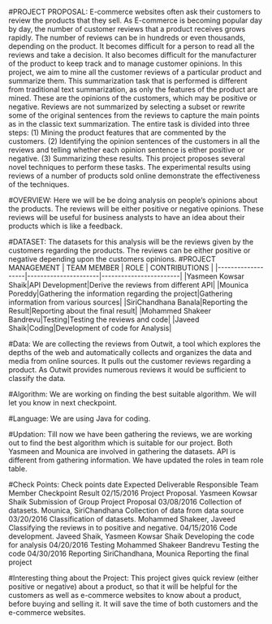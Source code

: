 #PROJECT PROPOSAL:
E-commerce websites often ask their customers to review the products that they sell. As E-commerce is becoming popular day by day, the number of customer reviews that a product receives grows rapidly. The number of reviews can be in hundreds or even thousands, depending on the product. It becomes difficult for a person to read all the reviews and take a decision. It also becomes difficult for the manufacturer of the product to keep track and to manage customer opinions. In this project, we aim to mine all the customer reviews of a particular product and summarize them. This summarization task that is performed is different from traditional text summarization, as only the features of the product are mined. These are the opinions of the customers, which may be positive or negative. Reviews are not summarized by selecting a subset or rewrite some of the original sentences from the reviews to capture the main points as in the classic text summarization. The entire task is divided into three steps:
 (1) Mining the product features that are commented by the customers.
(2) Identifying the opinion sentences of the customers in all the reviews and telling whether each opinion sentence is either positive or negative.
(3) Summarizing these results.
 This project proposes several novel techniques to perform these tasks. The experimental results using reviews of a number of products sold online demonstrate the effectiveness of the techniques.

#OVERVIEW: 
Here we will be be doing analysis on people’s opinions about the products. The reviews will be either positive or negative opinions. These reviews will be useful for business analysts to have an idea about their products which is like a feedback. 

#DATASET: 
The datasets for this analysis will be the reviews given by the customers regarding the products. The reviews can be either positive or negative depending upon the customers opinions.
#PROJECT MANAGEMENT
| TEAM MEMBER | ROLE | CONTRIBUTIONS |
|-------------------|----------------------|------------------------|
|Yasmeen Kowsar Shaik|API Development|Derive the reviews from different API|
|Mounica Poreddy|Gathering the information regarding the project|Gathering information from various sources|
|SiriChandhana Banala|Reporting the Result|Reporting about the final result|
|Mohammed Shakeer Bandrevu|Testing|Testing the reviews and code|
|Javeed Shaik|Coding|Development of code for Analysis|



#Data: 
We are collecting the reviews from Outwit, a tool which explores the depths of the web and automatically collects and organizes the data and media from online sources. It pulls out the customer reviews regarding a product. As Outwit provides numerous reviews it would be sufficient to classify the data.

#Algorithm: 
We are working on finding the best suitable algorithm. We will let you know in next checkpoint.

#Language: We are using Java for coding.

#Updation: 
Till now we have been gathering the reviews, we are working out to find the best algorithm which is suitable for our project. Both Yasmeen and Mounica are involved in gathering the datasets. API is different from gathering information. We have updated the roles in team role table.

#Check Points:
Check points date	Expected Deliverable	Responsible Team Member	Checkpoint Result
02/15/2016	Project Proposal.	Yasmeen Kowsar Shaik	Submission of Group Project Proposal
03/08/2016	Collection of datasets.	Mounica, SiriChandhana	Collection of data from data source
03/20/2016	Classification of datasets.	Mohammed Shakeer, Javeed 	Classifying the reviews in to positive and negative.
04/15/2016	Code development.	Javeed Shaik, Yasmeen Kowsar Shaik	Developing the code for analysis
04/20/2016	Testing	Mohammed Shakeer Bandrevu	Testing the code
04/30/2016	Reporting	SiriChandhana,      Mounica	Reporting the final project



#Interesting thing about the Project:
This project gives quick review (either positive or negative) about a product, so that it will be helpful for the customers as well as e-commerce websites to know about a product, before buying and selling it. It will save the time of both customers and the e-commerce websites.

